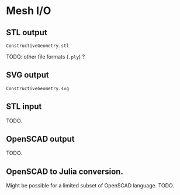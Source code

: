 # Mesh I/O

## STL output

```@docs
ConstructiveGeometry.stl
```

TODO: other file formats (`.ply`) ?

## SVG output
```@docs
ConstructiveGeometry.svg
```

## STL input

TODO.

## OpenSCAD output

TODO.

## OpenSCAD to Julia conversion.

Might be possible for a limited subset of OpenSCAD language. TODO.
